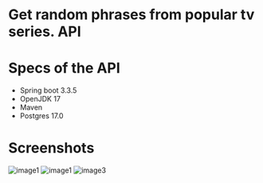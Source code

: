 # Get random phrases from popular tv series. API

# Specs of the API
* Spring boot 3.3.5
* OpenJDK 17
* Maven
* Postgres 17.0


# Screenshots
![image1](img.png)
![image1](img2.png)
![image3](img.png)
